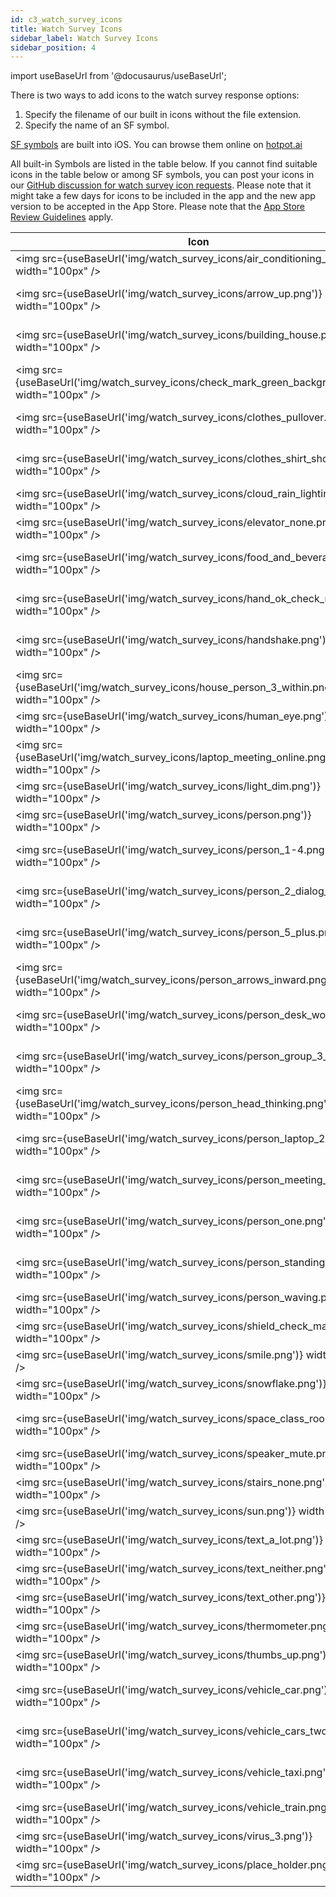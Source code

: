 ```yaml
---
id: c3_watch_survey_icons
title: Watch Survey Icons
sidebar_label: Watch Survey Icons
sidebar_position: 4
---
```


import useBaseUrl from '@docusaurus/useBaseUrl';


There is two ways to add icons to the watch survey response options: 
1. Specify the filename of our built in icons without the file extension.
2. Specify the name of an SF symbol.

[SF symbols](https://developer.apple.com/sf-symbols/) are built into iOS. You can browse them online on [hotpot.ai](https://hotpot.ai/free-icons?s=sfSymbols)

All built-in Symbols are listed in the table below. If you cannot find suitable icons in the table below or among SF symbols, you can post your icons in our [GitHub discussion for watch survey icon requests](https://github.com/cozie-app/cozie-apple/discussions/82). Please note that it might take a few days for icons to be included in the app and the new app version to be accepted in the App Store. Please note that the [App Store Review Guidelines](https://developer.apple.com/app-store/review/guidelines/) apply. 


| Icon | Filename | | Icon | Filename |
|------|----------|-|------|----------|
|<img src={useBaseUrl('img/watch_survey_icons/air_conditioning_unit.png')} width="100px" />| air_conditioning_unit ||<img src={useBaseUrl('img/watch_survey_icons/arrow_down.png')} width="100px" />| arrow_down |
|<img src={useBaseUrl('img/watch_survey_icons/arrow_up.png')} width="100px" />| arrow_up ||<img src={useBaseUrl('img/watch_survey_icons/arrow_up_and_down.png')} width="100px" />| arrow_up_and_down |
|<img src={useBaseUrl('img/watch_survey_icons/building_house.png')} width="100px" />| building_house ||<img src={useBaseUrl('img/watch_survey_icons/building_office.png')} width="100px" />| building_office |
|<img src={useBaseUrl('img/watch_survey_icons/check_mark_green_background.png')} width="100px" />| check_mark_green_background ||<img src={useBaseUrl('img/watch_survey_icons/clipboard_clock.png')} width="100px" />| clipboard_clock |
|<img src={useBaseUrl('img/watch_survey_icons/clothes_pullover.png')} width="100px" />| clothes_pullover ||<img src={useBaseUrl('img/watch_survey_icons/clothes_shirt_pants.png')} width="100px" />| clothes_shirt_pants |
|<img src={useBaseUrl('img/watch_survey_icons/clothes_shirt_short.png')} width="100px" />| clothes_shirt_short ||<img src={useBaseUrl('img/watch_survey_icons/clothes_shirt_sleeveless.png')} width="100px" />| clothes_shirt_sleeveless |
|<img src={useBaseUrl('img/watch_survey_icons/cloud_rain_lighting.png')} width="100px" />| cloud_rain_lighting ||<img src={useBaseUrl('img/watch_survey_icons/elevator.png')} width="100px" />| elevator |
|<img src={useBaseUrl('img/watch_survey_icons/elevator_none.png')} width="100px" />| elevator_none ||<img src={useBaseUrl('img/watch_survey_icons/flame.png')} width="100px" />| flame |
|<img src={useBaseUrl('img/watch_survey_icons/food_and_beverage.png')} width="100px" />| food_and_beverage ||<img src={useBaseUrl('img/watch_survey_icons/hand_finger_snap.png')} width="100px" />| hand_finger_snap |
|<img src={useBaseUrl('img/watch_survey_icons/hand_ok_check_mark.png')} width="100px" />| hand_ok_check_mark ||<img src={useBaseUrl('img/watch_survey_icons/hand_speech_bubble.png')} width="100px" />| hand_speech_bubble |
|<img src={useBaseUrl('img/watch_survey_icons/handshake.png')} width="100px" />| handshake ||<img src={useBaseUrl('img/watch_survey_icons/house_lighting.png')} width="100px" />| house_lighting |
|<img src={useBaseUrl('img/watch_survey_icons/house_person_3_within.png')} width="100px" />| house_person_3_within ||<img src={useBaseUrl('img/watch_survey_icons/human_ear.png')} width="100px" />| human_ear |
|<img src={useBaseUrl('img/watch_survey_icons/human_eye.png')} width="100px" />| human_eye ||<img src={useBaseUrl('img/watch_survey_icons/human_nose.png')} width="100px" />| human_nose |
|<img src={useBaseUrl('img/watch_survey_icons/laptop_meeting_online.png')} width="100px" />| laptop_meeting_online ||<img src={useBaseUrl('img/watch_survey_icons/light_bright.png')} width="100px" />| light_bright |
|<img src={useBaseUrl('img/watch_survey_icons/light_dim.png')} width="100px" />| light_dim ||<img src={useBaseUrl('img/watch_survey_icons/map.png')} width="100px" />| map |
|<img src={useBaseUrl('img/watch_survey_icons/person.png')} width="100px" />| person ||<img src={useBaseUrl('img/watch_survey_icons/person_0.png')} width="100px" />| person_0 |
|<img src={useBaseUrl('img/watch_survey_icons/person_1-4.png')} width="100px" />| person_1-4 ||<img src={useBaseUrl('img/watch_survey_icons/person_2_dialog.png')} width="100px" />| person_2_dialog |
|<img src={useBaseUrl('img/watch_survey_icons/person_2_dialog_2.png')} width="100px" />| person_2_dialog_2 ||<img src={useBaseUrl('img/watch_survey_icons/person_2_distnace.png')} width="100px" />| person_2_distnace |
|<img src={useBaseUrl('img/watch_survey_icons/person_5_plus.png')} width="100px" />| person_5_plus ||<img src={useBaseUrl('img/watch_survey_icons/person_arrow_down.png')} width="100px" />| person_arrow_down |
|<img src={useBaseUrl('img/watch_survey_icons/person_arrows_inward.png')} width="100px" />| person_arrows_inward ||<img src={useBaseUrl('img/watch_survey_icons/person_dancing.png')} width="100px" />| person_dancing |
|<img src={useBaseUrl('img/watch_survey_icons/person_desk_working.png')} width="100px" />| person_desk_working ||<img src={useBaseUrl('img/watch_survey_icons/person_group_3_1.png')} width="100px" />| person_group_3_1 |
|<img src={useBaseUrl('img/watch_survey_icons/person_group_3_2.png')} width="100px" />| person_group_3_2 ||<img src={useBaseUrl('img/watch_survey_icons/person_head_relax.png')} width="100px" />| person_head_relax |
|<img src={useBaseUrl('img/watch_survey_icons/person_head_thinking.png')} width="100px" />| person_head_thinking ||<img src={useBaseUrl('img/watch_survey_icons/person_laptop.png')} width="100px" />| person_laptop |
|<img src={useBaseUrl('img/watch_survey_icons/person_laptop_2.png')} width="100px" />| person_laptop_2 ||<img src={useBaseUrl('img/watch_survey_icons/person_meeting_3.png')} width="100px" />| person_meeting_3 |
|<img src={useBaseUrl('img/watch_survey_icons/person_meeting_4.png')} width="100px" />| person_meeting_4 ||<img src={useBaseUrl('img/watch_survey_icons/person_noise_laptop.png')} width="100px" />| person_noise_laptop |
|<img src={useBaseUrl('img/watch_survey_icons/person_one.png')} width="100px" />| person_one ||<img src={useBaseUrl('img/watch_survey_icons/person_sitting.png')} width="100px" />| person_sitting |
|<img src={useBaseUrl('img/watch_survey_icons/person_standing.png')} width="100px" />| person_standing ||<img src={useBaseUrl('img/watch_survey_icons/person_walking.png')} width="100px" />| person_walking |
|<img src={useBaseUrl('img/watch_survey_icons/person_waving.png')} width="100px" />| person_waving ||<img src={useBaseUrl('img/watch_survey_icons/puzzle.png')} width="100px" />| puzzle |
|<img src={useBaseUrl('img/watch_survey_icons/shield_check_mark.png')} width="100px" />| shield_check_mark ||<img src={useBaseUrl('img/watch_survey_icons/smale_neutral.png')} width="100px" />| smale_neutral |
|<img src={useBaseUrl('img/watch_survey_icons/smile.png')} width="100px" />| smile ||<img src={useBaseUrl('img/watch_survey_icons/smile_sad.png')} width="100px" />| smile_sad |
|<img src={useBaseUrl('img/watch_survey_icons/snowflake.png')} width="100px" />| snowflake ||<img src={useBaseUrl('img/watch_survey_icons/sound_waves.png')} width="100px" />| sound_waves |
|<img src={useBaseUrl('img/watch_survey_icons/space_class_room.png')} width="100px" />| space_class_room ||<img src={useBaseUrl('img/watch_survey_icons/space_cubicles.png')} width="100px" />| space_cubicles |
|<img src={useBaseUrl('img/watch_survey_icons/speaker_mute.png')} width="100px" />| speaker_mute ||<img src={useBaseUrl('img/watch_survey_icons/stairs.png')} width="100px" />| stairs |
|<img src={useBaseUrl('img/watch_survey_icons/stairs_none.png')} width="100px" />| stairs_none ||<img src={useBaseUrl('img/watch_survey_icons/stop_watch.png')} width="100px" />| stop_watch |
|<img src={useBaseUrl('img/watch_survey_icons/sun.png')} width="100px" />| sun ||<img src={useBaseUrl('img/watch_survey_icons/text_a_little.png')} width="100px" />| text_a_little |
|<img src={useBaseUrl('img/watch_survey_icons/text_a_lot.png')} width="100px" />| text_a_lot ||<img src={useBaseUrl('img/watch_survey_icons/text_both.png')} width="100px" />| text_both |
|<img src={useBaseUrl('img/watch_survey_icons/text_neither.png')} width="100px" />| text_neither ||<img src={useBaseUrl('img/watch_survey_icons/text_none.png')} width="100px" />| text_none |
|<img src={useBaseUrl('img/watch_survey_icons/text_other.png')} width="100px" />| text_other ||<img src={useBaseUrl('img/watch_survey_icons/text_partially.png')} width="100px" />| text_partially |
|<img src={useBaseUrl('img/watch_survey_icons/thermometer.png')} width="100px" />| thermometer ||<img src={useBaseUrl('img/watch_survey_icons/thumbs_down.png')} width="100px" />| thumbs_down |
|<img src={useBaseUrl('img/watch_survey_icons/thumbs_up.png')} width="100px" />| thumbs_up ||<img src={useBaseUrl('img/watch_survey_icons/vehicle_bus.png')} width="100px" />| vehicle_bus |
|<img src={useBaseUrl('img/watch_survey_icons/vehicle_car.png')} width="100px" />| vehicle_car ||<img src={useBaseUrl('img/watch_survey_icons/vehicle_car_bus.png')} width="100px" />| vehicle_car_bus |
|<img src={useBaseUrl('img/watch_survey_icons/vehicle_cars_two.png')} width="100px" />| vehicle_cars_two ||<img src={useBaseUrl('img/watch_survey_icons/vehicle_excavator.png')} width="100px" />| vehicle_excavator |
|<img src={useBaseUrl('img/watch_survey_icons/vehicle_taxi.png')} width="100px" />| vehicle_taxi ||<img src={useBaseUrl('img/watch_survey_icons/vehicle_taxi_and_bus.png')} width="100px" />| vehicle_taxi_and_bus |
|<img src={useBaseUrl('img/watch_survey_icons/vehicle_train.png')} width="100px" />| vehicle_train ||<img src={useBaseUrl('img/watch_survey_icons/virus_1.png')} width="100px" />| virus_1 |
|<img src={useBaseUrl('img/watch_survey_icons/virus_3.png')} width="100px" />| virus_3 ||<img src={useBaseUrl('img/watch_survey_icons/x.png')} width="100px" />| x |
|<img src={useBaseUrl('img/watch_survey_icons/place_holder.png')} width="100px" />| place_holder ||  |  |